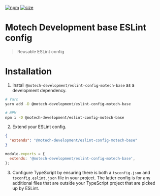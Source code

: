 [npm]: https://img.shields.io/npm/v/@motech-development/eslint-config-motech-base
[npm-url]: https://www.npmjs.com/package/@motech-development/eslint-config-motech-base
[size]: https://packagephobia.now.sh/badge?p=@motech-development/eslint-config-motech-base
[size-url]: https://packagephobia.now.sh/result?p=@motech-development/eslint-config-motech-base

[![npm][npm]][npm-url]
[![size][size]][size-url]

# Motech Development base ESLint config

> Reusable ESLint config

# Installation

1. Install `@motech-development/eslint-config-motech-base` as a development dependency.

```bash
# Yarn
yarn add -D @motech-development/eslint-config-motech-base

# NPM
npm i -D @motech-development/eslint-config-motech-base
```

2. Extend your ESLint config.

```json
{
  "extends": "@motech-development/eslint-config-motech-base"
}
```

```js
module.exports = {
  extends: '@motech-development/eslint-config-motech-base',
};
```

3. Configure TypeScript by ensuring there is both a `tsconfig.json` and `tsconfig.eslint.json` file in your project. The latter config is for any additional files that are outside your TypeScript project that are picked up by ESLint.
